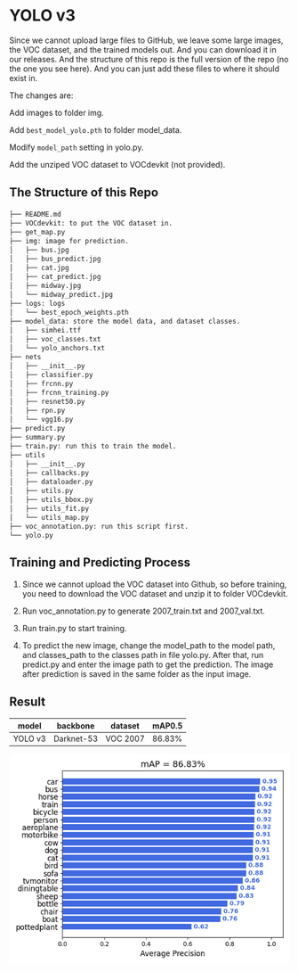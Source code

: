 # YOLO v3

Since we cannot upload large files to GitHub, we leave some large images, the VOC dataset, and the trained models out. And you can download it in our releases. And the structure of this repo is the full version of the repo (no the one you see here). And you can just add these files to where it should exist in.

The changes are:

Add images to folder img.

Add `best_model_yolo.pth` to folder model_data.

Modify `model_path` setting in yolo.py.

Add the unziped VOC dataset to VOCdevkit (not provided).

## The Structure of this Repo
```
├── README.md
├── VOCdevkit: to put the VOC dataset in.
├── get_map.py
├── img: image for prediction.
│   ├── bus.jpg
│   ├── bus_predict.jpg
│   ├── cat.jpg
│   ├── cat_predict.jpg
│   ├── midway.jpg
│   └── midway_predict.jpg
├── logs: logs
│   └── best_epoch_weights.pth
├── model_data: store the model data, and dataset classes.
│   ├── simhei.ttf
│   ├── voc_classes.txt
│   └── yolo_anchors.txt
├── nets
│   ├── __init__.py
│   ├── classifier.py
│   ├── frcnn.py
│   ├── frcnn_training.py
│   ├── resnet50.py
│   ├── rpn.py
│   └── vgg16.py
├── predict.py
├── summary.py
├── train.py: run this to train the model.
├── utils
│   ├── __init__.py
│   ├── callbacks.py
│   ├── dataloader.py
│   ├── utils.py
│   ├── utils_bbox.py
│   ├── utils_fit.py
│   └── utils_map.py
├── voc_annotation.py: run this script first.
└── yolo.py
```

## Training and Predicting Process
1. Since we cannot upload the VOC dataset into Github, so before training, you need to download the VOC dataset and unzip it to folder VOCdevkit.

2. Run voc_annotation.py to generate 2007_train.txt and 2007_val.txt.

3. Run train.py to start training.

4. To predict the new image, change the model_path to the model path, and classes_path to the classes path in file yolo.py. After that, run predict.py and enter the image path to get the prediction. The image after prediction is saved in the same folder as the input image.

## Result

| model   | backbone   | dataset  | mAP0.5 |
| ------- | ---------- | -------- | ------ |
| YOLO v3 | Darknet-53 | VOC 2007 | 86.83% |

<img src="./map_out/results/map.png" alt="mAP" style="zoom:90%;" />


